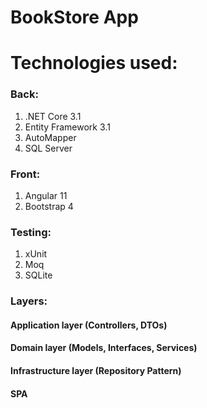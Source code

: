# BookStore App

# Technologies used:

### Back:

1. .NET Core 3.1
2. Entity Framework 3.1
3. AutoMapper
4. SQL Server

### Front:

1. Angular 11
2. Bootstrap 4

### Testing:
1. xUnit
2. Moq
3. SQLite

### Layers:

#### Application layer (Controllers, DTOs)
#### Domain layer (Models, Interfaces, Services)
#### Infrastructure layer (Repository Pattern)
#### SPA
